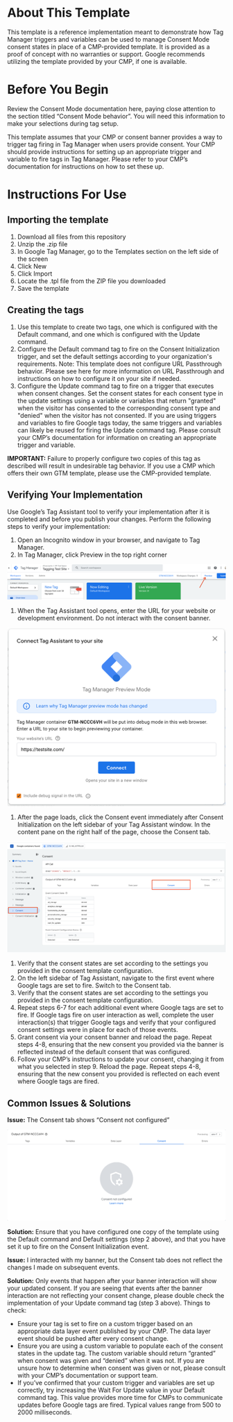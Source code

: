 # About This Template
This template is a reference implementation meant to demonstrate how Tag Manager triggers and variables can be used to manage Consent Mode consent states in place of a CMP-provided template. It is provided as a proof of concept with no warranties or support. Google recommends utilizing the template provided by your CMP, if one is available.
# Before You Begin
Review the Consent Mode documentation here, paying close attention to the section titled “Consent Mode behavior”. You will need this information to make your selections during tag setup.

This template assumes that your CMP or consent banner provides a way to trigger tag firing in Tag Manager when users provide consent. Your CMP should provide instructions for setting up an appropriate trigger and variable to fire tags in Tag Manager. Please refer to your CMP’s documentation for instructions on how to set these up.
# Instructions For Use
## Importing the template
1. Download all files from this repository
2. Unzip the .zip file
3. In Google Tag Manager, go to the Templates section on the left side of the screen
4. Click New
5. Click Import
6. Locate the .tpl file from the ZIP file you downloaded
7. Save the template
## Creating the tags
1. Use this template to create two tags, one which is configured with the Default command, and one which is configured with the Update command.
2. Configure the Default command tag to fire on the Consent Initialization trigger, and set the default settings according to your organization's requirements. Note: This template does not configure URL Passthrough behavior. Please see here for more information on URL Passthrough and instructions on how to configure it on your site if needed.
3. Configure the Update command tag to fire on a trigger that executes when consent changes. Set the consent states for each consent type in the update settings using a variable or variables that return "granted" when the visitor has consented to the corresponding consent type and "denied" when the visitor has not consented. If you are using triggers and variables to fire Google tags today, the same triggers and variables can likely be reused for firing the Update command tag. Please consult your CMP’s documentation for information on creating an appropriate trigger and variable.

**IMPORTANT:** Failure to properly configure two copies of this tag as described will result in undesirable tag behavior. If you use a CMP which offers their own GTM template, please use the CMP-provided template.



## Verifying Your Implementation
Use Google’s Tag Assistant tool to verify your implementation after it is completed and before you publish your changes. Perform the following steps to verify your implementation:

1. Open an Incognito window in your browser, and navigate to Tag Manager.
1. In Tag Manager, click Preview in the top right corner

![Tag Manager Preview](/gtm_preview_screen.png)

1. When the Tag Assistant tool opens, enter the URL for your website or development environment. Do not interact with the consent banner.

![Tag Assistant Connect](/ta_connect_screen.png)

1. After the page loads, click the Consent event immediately after Consent Initialization on the left sidebar of your Tag Assistant window. In the content pane on the right half of the page, choose the Consent tab.

![Consent Tab](/consent_tab_screen.png)

1. Verify that the consent states are set according to the settings you provided in the consent template configuration.
1. On the left sidebar of Tag Assistant, navigate to the first event where Google tags are set to fire. Switch to the Consent tab.
1. Verify that the consent states are set according to the settings you provided in the consent template configuration.
1. Repeat steps 6-7 for each additional event where Google tags are set to fire. If Google tags fire on user interaction as well, complete the user interaction(s) that trigger Google tags and verify that your configured consent settings were in place for each of those events.
1. Grant consent via your consent banner and reload the page. Repeat steps 4-8, ensuring that the new consent you provided via the banner is reflected instead of the default consent that was configured.
1. Follow your CMP’s instructions to update your consent, changing it from what you selected in step 9. Reload the page. Repeat steps 4-8, ensuring that the new consent you provided is reflected on each event where Google tags are fired.

## Common Issues & Solutions

**Issue:** The Consent tab shows “Consent not configured”

![Consent Not Configured](/not_configured_screen.png)

**Solution:** Ensure that you have configured one copy of the template using the Default command and Default settings (step 2 above), and that you have set it up to fire on the Consent Initialization event.

**Issue:** I interacted with my banner, but the Consent tab does not reflect the changes I made on subsequent events.

**Solution:** Only events that happen after your banner interaction will show your updated consent. If you are seeing that events after the banner interaction are not reflecting your consent change, please double check the implementation of your Update command tag (step 3 above). Things to check:

- Ensure your tag is set to fire on a custom trigger based on an appropriate data layer event published by your CMP. The data layer event should be pushed after every consent change.
- Ensure you are using a custom variable to populate each of the consent states in the update tag. The custom variable should return “granted” when consent was given and “denied” when it was not. If you are unsure how to determine when consent was given or not, please consult with your CMP’s documentation or support team.
- If you’ve confirmed that your custom trigger and variables are set up correctly, try increasing the Wait For Update value in your Default command tag. This value provides more time for CMPs to communicate updates before Google tags are fired. Typical values range from 500 to 2000 milliseconds.
